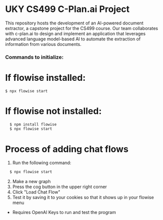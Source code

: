 # UKY CS499 C-Plan.ai Project
This repository hosts the development of an AI-powered document extractor, a capstone project for the CS499 course. Our team collaborates with c-plan.ai to design and implement an application that leverages advanced language model-based AI to automate the extraction of information from various documents.


### Commands to initialize:
# If flowise installed:
``` bash
$ npx flowise start
```

# If flowise not installed:
``` bash
  $ npm install flowise 
  $ npx flowise start
```  

# Process of adding chat flows
1. Run the following command:
``` bash
  $ npx flowise start
```
2. Make a new graph
3. Press the cog button in the upper right corner
4. Click "Load Chat Flow"
5. Test it by saving it to your cookies so that it shows up in your 
flowise menu


- Requires OpenAI Keys to run and test the program
